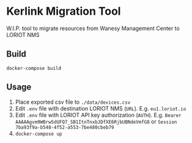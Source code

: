 # Kerlink Migration Tool

W.I.P. tool to migrate resources from Wanesy Management Center to LORIOT NMS

## Build

`docker-compose build`

## Usage

1. Place exported csv file to `./data/devices.csv`
2. Edit `.env` file with destination LORIOT NMS (`URL`). E.g. `eu1.loriot.io`
3. Edit `.env` file with LORIOT API key authorization (`AUTH`). E.g. `Bearer AAAAAgvm9WBrwSdUFQ7_SB1ItnTnxbJDfXE6RjbUBNdeVmfG8` or `Session 7ba93f9a-b548-4f52-a553-7be480cbeb79`
4. `docker-compose up`
